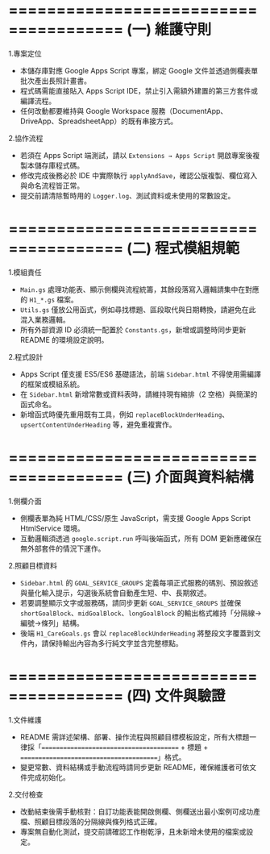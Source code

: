 ======================================
(一) 維護守則
======================================
1.專案定位
- 本儲存庫對應 Google Apps Script 專案，綁定 Google 文件並透過側欄表單批次產出長照計畫書。
- 程式碼需能直接貼入 Apps Script IDE，禁止引入需額外建置的第三方套件或編譯流程。
- 任何改動都要維持與 Google Workspace 服務（DocumentApp、DriveApp、SpreadsheetApp）的既有串接方式。

2.協作流程
- 若須在 Apps Script 端測試，請以 `Extensions → Apps Script` 開啟專案後複製本儲存庫程式碼。
- 修改完成後務必於 IDE 中實際執行 `applyAndSave`，確認公版複製、欄位寫入與命名流程皆正常。
- 提交前請清除暫時用的 `Logger.log`、測試資料或未使用的常數設定。

======================================
(二) 程式模組規範
======================================
1.模組責任
- `Main.gs` 處理功能表、顯示側欄與流程統籌，其餘段落寫入邏輯請集中在對應的 `H1_*.gs` 檔案。
- `Utils.gs` 僅放公用函式，例如尋找標題、區段取代與日期轉換，請避免在此混入業務邏輯。
- 所有外部資源 ID 必須統一配置於 `Constants.gs`，新增或調整時同步更新 README 的環境設定說明。

2.程式設計
- Apps Script 僅支援 ES5/ES6 基礎語法，前端 `Sidebar.html` 不得使用需編譯的框架或模組系統。
- 在 `Sidebar.html` 新增常數或資料表時，請維持現有縮排（2 空格）與簡潔的函式命名。
- 新增函式時優先重用既有工具，例如 `replaceBlockUnderHeading`、`upsertContentUnderHeading` 等，避免重複實作。

======================================
(三) 介面與資料結構
======================================
1.側欄介面
- 側欄表單為純 HTML/CSS/原生 JavaScript，需支援 Google Apps Script HtmlService 環境。
- 互動邏輯須透過 `google.script.run` 呼叫後端函式，所有 DOM 更新應確保在無外部套件的情況下運作。

2.照顧目標資料
- `Sidebar.html` 的 `GOAL_SERVICE_GROUPS` 定義每項正式服務的碼別、預設敘述與量化輸入提示，勾選後系統會自動產生短、中、長期敘述。
- 若要調整顯示文字或服務碼，請同步更新 `GOAL_SERVICE_GROUPS` 並確保 `shortGoalBlock`、`midGoalBlock`、`longGoalBlock` 的輸出格式維持「分隔線→編號→條列」結構。
- 後端 `H1_CareGoals.gs` 會以 `replaceBlockUnderHeading` 將整段文字覆蓋到文件內，請保持輸出內容為多行純文字並含完整標點。

======================================
(四) 文件與驗證
======================================
1.文件維護
- README 需詳述架構、部署、操作流程與照顧目標模板設定，所有大標題一律採「`======================================` + 標題 + `======================================`」格式。
- 變更常數、資料結構或手動流程時請同步更新 README，確保維護者可依文件完成初始化。

2.交付檢查
- 改動結束後需手動核對：自訂功能表能開啟側欄、側欄送出最小案例可成功產檔、照顧目標段落的分隔線與條列格式正確。
- 專案無自動化測試，提交前請確認工作樹乾淨，且未新增未使用的檔案或設定。
